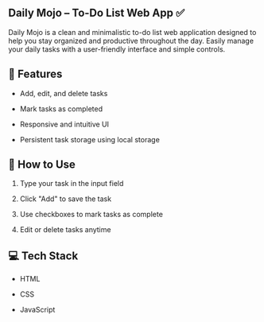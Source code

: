 ## Daily Mojo – To-Do List Web App ✅
Daily Mojo is a clean and minimalistic to-do list web application designed to help you stay organized and productive throughout the day. Easily manage your daily tasks with a user-friendly interface and simple controls.

## 🔧 Features
- Add, edit, and delete tasks

- Mark tasks as completed

- Responsive and intuitive UI

- Persistent task storage using local storage

## 🚀 How to Use
1. Type your task in the input field

2. Click "Add" to save the task

3. Use checkboxes to mark tasks as complete

4. Edit or delete tasks anytime

## 💻 Tech Stack
- HTML

- CSS

- JavaScript
